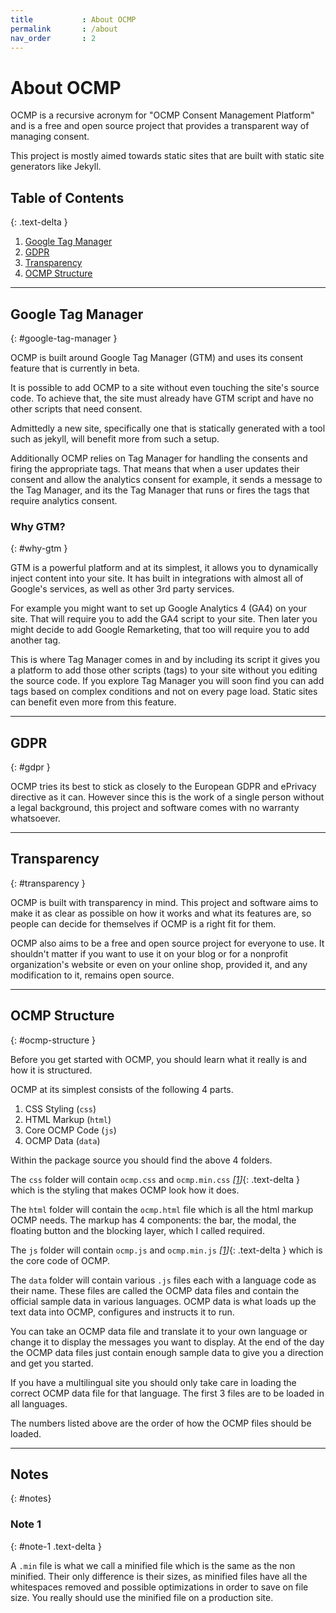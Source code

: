 ```yaml
---
title			: About OCMP
permalink		: /about
nav_order		: 2
---
```


# About OCMP

OCMP is a recursive acronym for "OCMP Consent Management Platform" and is a free and open source project that provides a transparent way of managing consent.

This project is mostly aimed towards static sites that are built with static site generators like Jekyll.

## Table of Contents
{: .text-delta }

1. [Google Tag Manager](#google-tag-manager)
2. [GDPR](#gdpr)
3. [Transparency](#transparency)
4. [OCMP Structure](#ocmp-structure)

----

## Google Tag Manager
{: #google-tag-manager }

OCMP is built around Google Tag Manager (GTM) and uses its consent feature that is currently in beta.

It is possible to add OCMP to a site without even touching the site's source code. To achieve that, the site must already have GTM script and have no other scripts that need consent.

Admittedly a new site, specifically one that is statically generated with a tool such as jekyll, will benefit more from such a setup.

Additionally OCMP relies on Tag Manager for handling the consents and firing the appropriate tags. That means that when a user updates their consent and allow the analytics consent for example, it sends a message to the Tag Manager, and its the Tag Manager that runs or fires the tags that require analytics consent.

### Why GTM?
{: #why-gtm }

GTM is a powerful platform and at its simplest, it allows you to dynamically inject content into your site. It has built in integrations with almost all of Google's services, as well as other 3rd party services.

For example you might want to set up Google Analytics 4 (GA4) on your site. That will require you to add the GA4 script to your site. Then later you might decide to add Google Remarketing, that too will require you to add another tag.

This is where Tag Manager comes in and by including its script it gives you a platform to add those other scripts (tags) to your site without you editing the source code.
If you explore Tag Manager you will soon find you can add tags based on complex conditions and not on every page load. Static sites can benefit even more from this feature.

----

## GDPR
{: #gdpr }

OCMP tries its best to stick as closely to the European GDPR and ePrivacy directive as it can. However since this is the work of a single person without a legal background, this project and software comes with no warranty whatsoever.

----

## Transparency
{: #transparency }

OCMP is built with transparency in mind. This project and software aims to make it as clear as possible on how it works and what its features are, so people can decide for themselves if OCMP is a right fit for them.

OCMP also aims to be a free and open source project for everyone to use. It shouldn't matter if you want to use it on your blog or for a nonprofit organization's website or even on your online shop, provided it, and any modification to it, remains open source.

----

## OCMP Structure
{: #ocmp-structure }

Before you get started with OCMP, you should learn what it really is and how it is structured.

OCMP at its simplest consists of the following 4 parts.

1. CSS Styling (`css`)
2. HTML Markup (`html`)
3. Core OCMP Code (`js`)
4. OCMP Data (`data`)

Within the package source you should find the above 4 folders.

The `css` folder will contain `ocmp.css` and `ocmp.min.css` _[[1](#note-1)]_{: .text-delta } which is the styling that makes OCMP look how it does.

The `html` folder will contain the `ocmp.html` file which is all the html markup OCMP needs. The markup has 4 components: the bar, the modal, the floating button and the blocking layer, which I called required.

The `js` folder will contain `ocmp.js` and `ocmp.min.js` _[[1](#note-1)]_{: .text-delta } which is the core code of OCMP.

The `data` folder will contain various `.js` files each with a language code as their name.
These files are called the OCMP data files and contain the official sample data in various languages. OCMP data is what loads up the text data into OCMP, configures and instructs it to run.

You can take an OCMP data file and translate it to your own language or change it to display the messages you want to display. At the end of the day the OCMP data files just contain enough sample data to give you a direction and get you started.

If you have a multilingual site you should only take care in loading the correct OCMP data file for that language. The first 3 files are to be loaded in all languages.

The numbers listed above are the order of how the OCMP files should be loaded.

----

## Notes
{: #notes}

### Note 1
{: #note-1 .text-delta }

A `.min` file is what we call a minified file which is the same as the non minified. Their only difference is their sizes, as minified files have all the whitespaces removed and possible optimizations in order to save on file size. You really should use the minified file on a production site.

